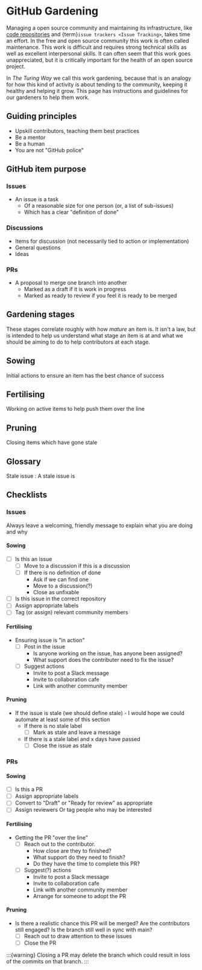 # GitHub Gardening

Managing a open source community and maintaining its infrastructure, like [code repositories](#rr-vcs) and {term}`issue trackers <Issue Tracking>`, takes time an effort.
In the free and open source community this work is often called maintenance.
This work is difficult and requires strong technical skills as well as excellent interpersonal skills.
It can often seem that this work goes unappreciated, but it is critically important for the health of an open source project.

In _The Turing Way_ we call this work gardening, because that is an analogy for how this kind of activity is about tending to the community, keeping it healthy and helping it grow.
This page has instructions and guidelines for our gardeners to help them work.

## Guiding principles

- Upskill contributors, teaching them best practices
- Be a mentor
- Be a human
- You are not "GitHub police"

## GitHub item purpose

### Issues

- An issue is a task
    - Of a reasonable size for one person (or, a list of sub-issues)
    - Which has a clear "definition of done"

### Discussions

- Items for discussion (not necessarily tied to action or implementation)
- General questions
- Ideas

### PRs

- A proposal to merge one branch into another
    - Marked as a draft if it is work in progress
    - Marked as ready to review if you feel it is ready to be merged

## Gardening stages

These stages correlate roughly with how _mature_ an item is.
It isn't a law, but is intended to help us understand what stage an item is at and what we should be aiming to do to help contributors at each stage.

## Sowing

Initial actions to ensure an item has the best chance of success

## Fertilising

Working on active items to help push them over the line

## Pruning

Closing items which have gone stale

## Glossary

Stale issue
: A stale issue is


## Checklists

### Issues

Always leave a welcoming, friendly message to explain what you are doing and why

#### Sowing

- [ ] Is this an issue
    - [ ] Move to a discussion if this is a discussion
    - [ ] If there is no definition of done
        - Ask if we can find one
        - Move to a discussion(?)
        - Close as unfixable
- [ ] Is this issue in the correct repository
- [ ] Assign appropriate labels
- [ ] Tag (or assign) relevant community members

#### Fertilising

- Ensuring issue is "in action"
    - [ ] Post in the issue
        - Is anyone working on the issue, has anyone been assigned? 
        - What support does the contributer need to fix the issue?
    - [ ] Suggest actions
        - Invite to post a Slack message
        - Invite to collaboration cafe
        - Link with another community member

#### Pruning

- If the issue is stale (we should define stale) - I would hope we could automate at least some of this section
    - If there is no stale label
        - [ ] Mark as stale and leave a message
    - If there is a stale label and x days have passed
        - [ ] Close the issue as stale

### PRs

#### Sowing

- [ ] Is this a PR
- [ ] Assign appropriate labels
- [ ] Convert to "Draft" or "Ready for review" as appropriate
- [ ] Assign reviewers
    Or tag people who may be interested

#### Fertilising

- Getting the PR "over the line"
    - [ ] Reach out to the contributor.
        - How close are they to finished?
        - What support do they need to finish?
        - Do they have the time to complete this PR?
    - [ ] Suggest(?) actions
        - Invite to post a Slack message
        - Invite to collaboration cafe
        - Link with another community member
        - Arrange for someone to adopt the PR

#### Pruning

- Is there a realistic chance this PR will be merged?
  Are the contributors still engaged?
  Is the branch still well in sync with main?
  - [ ] Reach out to draw attention to these issues
  - [ ] Close the PR

:::{warning}
Closing a PR may delete the branch which could result in loss of the commits on that branch.
:::
